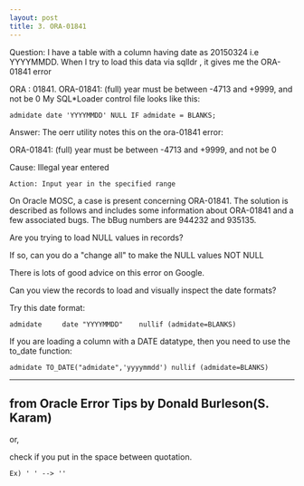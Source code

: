```yaml
---
layout: post
title: 3. ORA-01841
---
```


Question: I have a table with a column having date as 20150324 i.e YYYYMMDD.
When I try to load this data via sqlldr , it gives me the ORA-01841 error
 
ORA : 01841.
ORA-01841: (full) year must be between -4713 and +9999, and not be 0 
My SQL*Loader control file looks like this:
```
admidate date 'YYYYMMDD' NULL IF admidate = BLANKS;
``` 
Answer: The oerr utility notes this on the ora-01841 error:
 
ORA-01841: (full) year must be between -4713 and +9999, and not be 0
 
Cause: Illegal year entered  
```
Action: Input year in the specified range
```
On Oracle MOSC, a case is present concerning ORA-01841.  The solution is described as follows and includes some information about ORA-01841 and a few associated bugs.   The bBug numbers are 944232 and 935135. 

Are you trying to load NULL values in records?

If so, can you do a "change all" to make the NULL values NOT NULL

There is lots of good advice on this error on Google.

Can you view the records to load and visually inspect the date formats?

Try this date format:
```
admidate     date "YYYYMMDD"    nullif (admidate=BLANKS)
```

If you are loading a column with a DATE datatype, then you need to use the to_date function:
```
admidate TO_DATE("admidate",'yyyymmdd') nullif (admidate=BLANKS)
```

---------------------------------------------------
from Oracle Error Tips by Donald Burleson(S. Karam)
---------------------------------------------------

or, 

check if you put in the space between quotation.
```
Ex) ' ' --> ''
```
